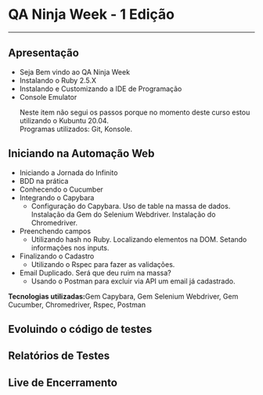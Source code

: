 <h1>QA Ninja Week - 1 Edição</h1>
<hr>

<h2>Apresentação</h2>
<ul>
    <li>Seja Bem vindo ao QA Ninja Week</li>
    <li>Instalando o Ruby 2.5.X</li>
    <li>Instalando e Customizando a IDE de Programação</li>
    <li>Console Emulator</li>
    <p>Neste item não segui os passos porque no momento deste curso estou utilizando o Kubuntu 20.04. <br>
    Programas utilizados: Git, Konsole.
    </p>
</ul>
<h2>Iniciando na Automação Web</h2>
<ul>
    <li>Iniciando a Jornada do Infinito</li>
    <li>BDD na prática</li>
    <li>Conhecendo o Cucumber</li>
    <li>
        Integrando o Capybara
        <ul>
            <li>Configuração do Capybara. Uso de table na massa de dados. Instalação da Gem do Selenium Webdriver. Instalação do Chromedriver.</li>
        </ul>
    </li>
    <li>Preenchendo campos
        <ul>
            <li>Utilizando hash no Ruby. Localizando elementos na DOM. Setando informações nos inputs.</li>
        </ul>
    </li>
    <li>Finalizando o Cadastro
        <ul>
            <li>Utilizando o Rspec para fazer as validações.</li>
        </ul>
    </li>
        <li>Email Duplicado. Será que deu ruim na massa?
        <ul>
            <li>Usando o Postman para excluir via API um email já cadastrado.</li>
        </ul>
    </li>
</ul>
<p><strong>Tecnologias utilizadas:</strong>Gem Capybara, Gem Selenium Webdriver, Gem Cucumber, Chromedriver, Rspec, Postman</p>

<h2>Evoluindo o código de testes</h2>
<h2>Relatórios de Testes</h2>
<h2>Live de Encerramento</h2>